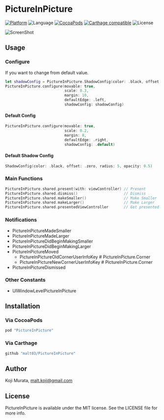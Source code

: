 # PictureInPicture

[![Platform](https://img.shields.io/cocoapods/p/PictureInPicture.svg?style=flat)](http://cocoapods.org/pods/PictureInPicture)
![Language](https://img.shields.io/badge/language-Swift%203.1-orange.svg)
[![CocoaPods](https://img.shields.io/cocoapods/v/PictureInPicture.svg?style=flat)](http://cocoapods.org/pods/PictureInPicture)
[![Carthage compatible](https://img.shields.io/badge/Carthage-compatible-4BC51D.svg?style=flat)](https://github.com/Carthage/Carthage)
![License](https://img.shields.io/github/license/malt03/PictureInPicture.svg?style=flat)

![ScreenShot](https://raw.githubusercontent.com/malt03/PictureInPicture/master/README/Screenshot.gif)

## Usage
### Configure
If you want to change from default value.

```swift
let shadowConfig = PictureInPicture.ShadowConfig(color: .black, offset: .zero, radius: 10, opacity: 1)
PictureInPicture.configure(movable: true,
                           scale: 0.3,
                           margin: 10,
                           defaultEdge: .left,
                           shadowConfig: shadowConfig)
```

#### Default Config
```swift
PictureInPicture.configure(movable: true,
                           scale: 0.2,
                           margin: 8,
                           defaultEdge: .right,
                           shadowConfig: .default)
```

#### Default Shadow Config
```swift
ShadowConfig(color: .black, offset: .zero, radius: 5, opacity: 0.5)
```

### Main Functions
```swift
PictureInPicture.shared.present(with: viewController) // Present
PictureInPicture.shared.dismiss()                     // Dismiss
PictureInPicture.shared.makeSmaller()                 // Make Smaller
PictureInPicture.shared.makeLarger()                  // Make Larger
PictureInPicture.shared.presentedViewController       // Get presented ViewController
```

### Notifications
- PictureInPictureMadeSmaller
- PictureInPictureMadeLarger
- PictureInPictureDidBeginMakingSmaller
- PictureInPictureDidBeginMakingLarger
- PictureInPictureMoved
  - PictureInPictureOldCornerUserInfoKey # PictureInPicture.Corner
  - PictureInPictureNewCornerUserInfoKey # PictureInPicture.Corner
- PictureInPictureDismissed

### Other Constants
- UIWindowLevelPictureInPicture

## Installation

### Via CocoaPods
```ruby
pod "PictureInPicture"
```

### Via Carthage
```ruby
github "malt03/PictureInPicture"
```

## Author

Koji Murata, malt.koji@gmail.com

## License

PictureInPicture is available under the MIT license. See the LICENSE file for more info.
